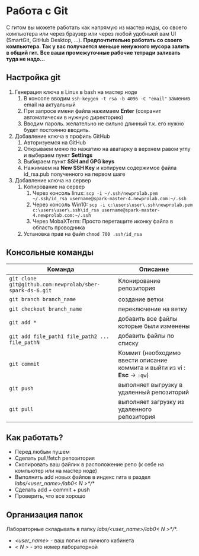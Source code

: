 # Работа с Git

С гитом вы можете работать как напрямую из мастер ноды, со своего компьютера или через браузер или через любой удобныей вам UI (SmartGit, GitHub Desktop, ...).
**Предпочтительно работать со своего компьютера. Так у вас получается меньше ненужного мусора залить в общий гит.**
**Все ваши промежуточные рабочие тетради заливать туда не надо...**


## Настройка git

1. Генерация ключа в Linux в bash на мастер ноде
   1. В консоле вводим `ssh-keygen -t rsa -b 4096 -C "email"` заменив email на актуальный
   1. При запросе имени файла нажимаем **Enter** (сохранит автоматически в нужную директорию)
   1. Вводим пароль. желательно не сильно длинный т.к. его нужно будет постоянно вводить.
1. Добавление ключа в профиль GitHub
   1. Авторизуемся на GitHub
   1. Открываем меню по нажатию на аватарку в верхнем равом углу и выбераем пункт **Settings**
   1. Выбираем пункт **SSH and GPG keys**
   1. Нажимаем на **New SSH Key** и копируем содержимое файла id_rsa.pub полученного на первом шаге
1. Добавление ключа на сервер
   1. Копирование на сервер
      1. Через консоль linux: `scp -i ~/.ssh/newprolab.pem ~/.ssh/id_rsa username@spark-master-4.newprolab.com:~/.ssh`
      1. Через консоль Win10: `scp -i c:\users\user\.ssh\newprolab.pem c:\users\user\.ssh\id_rsa username@spark-master-4.newprolab.com:~/.ssh`
      1. Через MobaXTerm: Просто перетащите иконку файла в область проводника
   1. Установка прав на файл `chmod 700 .ssh/id_rsa`

## Консольные команды

Команда | Описание
--------|---------
`git clone git@github.com:newprolab/sber-spark-ds-6.git` | Клонирование репозитория
`git branch branch_name` | создание ветки
`git checkout branch_name` | переключение на ветку
`git add *` | добавить все файлы которые были изменены
`git add file_path1 file_path2 ... file_pathN` | добавить файлы по списку
`git commit` | Коммит (необходимо ввести описание коммита и выйти из vi : **Esc** -> `:qw`)
`git push` | выполняет выгрузку в удаленный репозиторий
`git pull` | выполняет загрузку из удаленного репозитория


## Как работать?

* Перед любым пушем
* Сделать pull/fetch репозитория 
* Скопировать ваш файлик в расположение репо (к себе на компьютер или на мастер ноде)
* Выполнить add новых файлов в индекс гита в раздел **labs/*<user_name>*/lab0*< N >*/**
* Сделать add + commit + push
* Проверить, что все хорошо

## Организация папок

Лабораторные складывать в папку **labs/*<user_name>*/lab0*< N >*/**.
* *<user_name>* - ваш логин из личного кабинета
* *< N >* - это номер лабораторной

